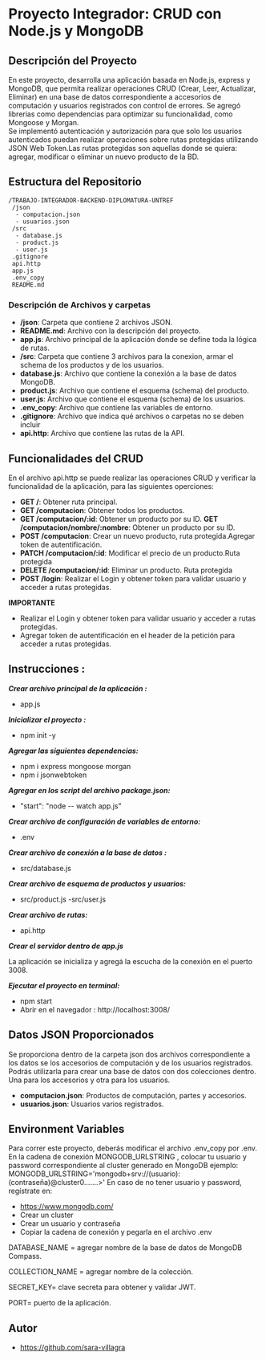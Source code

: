 # Proyecto Integrador: CRUD con Node.js y MongoDB

## Descripción del Proyecto

En este proyecto, desarrolla una aplicación basada en Node.js, express y MongoDB, que permita realizar operaciones CRUD (Crear, Leer, Actualizar, Eliminar) en una base de datos correspondiente a accesorios de computación y  usuarios registrados con control de errores.
Se agregó librerias como dependencias para  optimizar su funcionalidad, como Mongoose y Morgan.   
Se implementó autenticación y autorización para que solo los usuarios autenticados puedan realizar operaciones sobre rutas protegidas utilizando JSON Web Token.Las rutas protegidas son aquellas donde se quiera: agregar, modificar o eliminar un nuevo producto de la BD.
  
## Estructura del Repositorio

```plaintext
/TRABAJO-INTEGRADOR-BACKEND-DIPLOMATURA-UNTREF
 /json
  - computacion.json
  - usuarios.json
 /src
  - database.js
  - product.js
  - user.js
 .gitignore
 api.http
 app.js
 .env_copy
 README.md

```
### Descripción de Archivos y carpetas

- **/json**: Carpeta que contiene 2 archivos JSON.
- **README.md**: Archivo con la descripción del proyecto.
- **app.js**: Archivo principal de la aplicación donde se define toda la lógica de rutas. 
- **/src**: Carpeta que contiene 3 archivos para la conexion, armar el schema de los productos y de los usuarios.
- **database.js**: Archivo que contiene la conexión a la base de datos MongoDB.
- **product.js**: Archivo que contiene el esquema (schema) del producto.
- **user.js**: Archivo que contiene el esquema (schema) de los usuarios.
- **.env_copy**: Archivo que contiene las variables de entorno.
- **.gitignore**: Archivo que indica qué archivos o carpetas no se deben incluir
- **api.http**: Archivo que contiene las rutas de la API.

## Funcionalidades del CRUD
En el archivo api.http se puede realizar las operaciones CRUD y verificar la funcionalidad de la aplicación, para las siguientes operciones:

- **GET /**: Obtener ruta principal.
- **GET /computacion**: Obtener todos los productos.
- **GET /computacion/:id**: Obtener un producto por su ID.
 **GET /computacion/nombre/:nombre**: Obtener un producto por su ID.
- **POST /computacion**: Crear un nuevo producto, ruta protegida.Agregar token de autentificación.
- **PATCH /computacion/:id**: Modificar el precio de un producto.Ruta protegida
- **DELETE /computacion/:id**: Eliminar un producto. Ruta protegida
- **POST /login**: Realizar el Login y obtener token para validar usuario y acceder a rutas protegidas.

**IMPORTANTE**
- Realizar el Login y obtener token para validar usuario y acceder a rutas protegidas.
- Agregar token de autentificación en el header de la petición para acceder a rutas protegidas.

## Instrucciones :
***Crear archivo principal de la aplicación :***
- app.js

***Inicializar el proyecto :***
- npm init -y

***Agregar las siguientes dependencias:***

- npm i express mongoose morgan
- npm i jsonwebtoken

***Agregar en los script del archivo package.json:***
 
- "start": "node  -- watch app.js"

***Crear archivo de configuración de variables de entorno:***

- .env

***Crear archivo de conexión a la base de datos :***

- src/database.js

***Crear archivo de esquema de productos y usuarios:***

- src/product.js
-src/user.js

***Crear archivo de rutas:***

- api.http

***Crear el servidor dentro de app.js***

La aplicación se inicializa y agregá la escucha de la conexión en el puerto 3008.

***Ejecutar el proyecto en terminal:***

- npm start
- Abrir en el navegador :
 http://localhost:3008/

## Datos JSON Proporcionados
Se proporciona dentro de la carpeta json dos archivos correspondiente a los datos se los accesorios de computación y de los usuarios registrados. Podrás utilizarla para crear una base de datos con dos colecciones dentro. Una para los accesorios y otra para los usuarios.
- **computacion.json**: Productos de computación, partes y accesorios.
- **usuarios.json**: Usuarios varios registrados.

## Environment Variables
Para correr este proyecto, deberás modificar el archivo .env_copy por .env.
En  la cadena de conexión  MONGODB_URLSTRING , colocar tu usuario y password correspondiente al cluster generado en MongoDB
ejemplo:
MONGODB_URLSTRING='mongodb+srv://(usuario):(contraseña)@cluster0.......>'
En caso de no tener usuario y password, regístrate en:
- https://www.mongodb.com/
- Crear un cluster
- Crear un usuario y contraseña
- Copiar la cadena de conexión y pegarla en el archivo .env

DATABASE_NAME = agregar nombre de la base de datos de MongoDB
Compass.

COLLECTION_NAME = agregar nombre de la colección.

SECRET_KEY= clave secreta para obtener y validar JWT.

PORT= puerto de la aplicación.


## Autor
- https://github.com/sara-villagra

